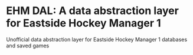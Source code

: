 # EHM DAL: A data abstraction layer for Eastside Hockey Manager 1
Unofficial data abstraction layer for Eastside Hockey Manager 1 databases and saved games
